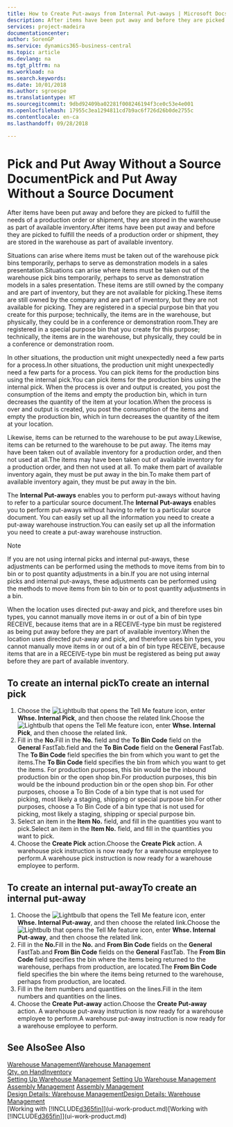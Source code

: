 ```yaml
---
title: How to Create Put-aways from Internal Put-aways | Microsoft Docs
description: After items have been put away and before they are picked to fulfill the needs of a production order or shipment, they are stored in the warehouse as part of available inventory.
services: project-madeira
documentationcenter: 
author: SorenGP
ms.service: dynamics365-business-central
ms.topic: article
ms.devlang: na
ms.tgt_pltfrm: na
ms.workload: na
ms.search.keywords: 
ms.date: 10/01/2018
ms.author: sgroespe
ms.translationtype: HT
ms.sourcegitcommit: 9dbd92409ba02281f008246194f3ce0c53e4e001
ms.openlocfilehash: 17955c3ea1294811cd7b9ac6f726d26b0de2755c
ms.contentlocale: en-ca
ms.lasthandoff: 09/28/2018

---
```

# <a name="pick-and-put-away-without-a-source-document"></a><span data-ttu-id="37f63-103">Pick and Put Away Without a Source Document</span><span class="sxs-lookup"><span data-stu-id="37f63-103">Pick and Put Away Without a Source Document</span></span>
<span data-ttu-id="37f63-104">After items have been put away and before they are picked to fulfill the needs of a production order or shipment, they are stored in the warehouse as part of available inventory.</span><span class="sxs-lookup"><span data-stu-id="37f63-104">After items have been put away and before they are picked to fulfill the needs of a production order or shipment, they are stored in the warehouse as part of available inventory.</span></span>  

<span data-ttu-id="37f63-105">Situations can arise where items must be taken out of the warehouse pick bins temporarily, perhaps to serve as demonstration models in a sales presentation.</span><span class="sxs-lookup"><span data-stu-id="37f63-105">Situations can arise where items must be taken out of the warehouse pick bins temporarily, perhaps to serve as demonstration models in a sales presentation.</span></span> <span data-ttu-id="37f63-106">These items are still owned by the company and are part of inventory, but they are not available for picking.</span><span class="sxs-lookup"><span data-stu-id="37f63-106">These items are still owned by the company and are part of inventory, but they are not available for picking.</span></span> <span data-ttu-id="37f63-107">They are registered in a special purpose bin that you create for this purpose; technically, the items are in the warehouse, but physically, they could be in a conference or demonstration room.</span><span class="sxs-lookup"><span data-stu-id="37f63-107">They are registered in a special purpose bin that you create for this purpose; technically, the items are in the warehouse, but physically, they could be in a conference or demonstration room.</span></span>  

<span data-ttu-id="37f63-108">In other situations, the production unit might unexpectedly need a few parts for a process.</span><span class="sxs-lookup"><span data-stu-id="37f63-108">In other situations, the production unit might unexpectedly need a few parts for a process.</span></span> <span data-ttu-id="37f63-109">You can pick items for the production bins using the internal pick.</span><span class="sxs-lookup"><span data-stu-id="37f63-109">You can pick items for the production bins using the internal pick.</span></span> <span data-ttu-id="37f63-110">When the process is over and output is created, you post the consumption of the items and empty the production bin, which in turn decreases the quantity of the item at your location.</span><span class="sxs-lookup"><span data-stu-id="37f63-110">When the process is over and output is created, you post the consumption of the items and empty the production bin, which in turn decreases the quantity of the item at your location.</span></span>  

<span data-ttu-id="37f63-111">Likewise, items can be returned to the warehouse to be put away.</span><span class="sxs-lookup"><span data-stu-id="37f63-111">Likewise, items can be returned to the warehouse to be put away.</span></span> <span data-ttu-id="37f63-112">The items may have been taken out of available inventory for a production order, and then not used at all.</span><span class="sxs-lookup"><span data-stu-id="37f63-112">The items may have been taken out of available inventory for a production order, and then not used at all.</span></span> <span data-ttu-id="37f63-113">To make them part of available inventory again, they must be put away in the bin.</span><span class="sxs-lookup"><span data-stu-id="37f63-113">To make them part of available inventory again, they must be put away in the bin.</span></span>  

<span data-ttu-id="37f63-114">The **Internal Put-aways** enables you to perform put-aways without having to refer to a particular source document.</span><span class="sxs-lookup"><span data-stu-id="37f63-114">The **Internal Put-aways** enables you to perform put-aways without having to refer to a particular source document.</span></span> <span data-ttu-id="37f63-115">You can easily set up all the information you need to create a put-away warehouse instruction.</span><span class="sxs-lookup"><span data-stu-id="37f63-115">You can easily set up all the information you need to create a put-away warehouse instruction.</span></span>  

> [!NOTE]  
>  <span data-ttu-id="37f63-116">If you are not using internal picks and internal put-aways, these adjustments can be performed using the methods to move items from bin to bin or to post quantity adjustments in a bin.</span><span class="sxs-lookup"><span data-stu-id="37f63-116">If you are not using internal picks and internal put-aways, these adjustments can be performed using the methods to move items from bin to bin or to post quantity adjustments in a bin.</span></span>  
>   
>  <span data-ttu-id="37f63-117">When the location uses directed put-away and pick, and therefore uses bin types, you cannot manually move items in or out of a bin of bin type RECEIVE, because items that are in a RECEIVE-type bin must be registered as being put away before they are part of available inventory.</span><span class="sxs-lookup"><span data-stu-id="37f63-117">When the location uses directed put-away and pick, and therefore uses bin types, you cannot manually move items in or out of a bin of bin type RECEIVE, because items that are in a RECEIVE-type bin must be registered as being put away before they are part of available inventory.</span></span>  

## <a name="to-create-an-internal-pick"></a><span data-ttu-id="37f63-118">To create an internal pick</span><span class="sxs-lookup"><span data-stu-id="37f63-118">To create an internal pick</span></span>  
1.  <span data-ttu-id="37f63-119">Choose the ![Lightbulb that opens the Tell Me feature](media/ui-search/search_small.png "Tell me what you want to do") icon, enter **Whse. Internal Pick**, and then choose the related link.</span><span class="sxs-lookup"><span data-stu-id="37f63-119">Choose the ![Lightbulb that opens the Tell Me feature](media/ui-search/search_small.png "Tell me what you want to do") icon, enter **Whse. Internal Pick**, and then choose the related link.</span></span>  
2.  <span data-ttu-id="37f63-120">Fill in the **No.**</span><span class="sxs-lookup"><span data-stu-id="37f63-120">Fill in the **No.**</span></span> <span data-ttu-id="37f63-121">field and the **To Bin Code** field on the **General** FastTab.</span><span class="sxs-lookup"><span data-stu-id="37f63-121">field and the **To Bin Code** field on the **General** FastTab.</span></span> <span data-ttu-id="37f63-122">The **To Bin Code** field specifies the bin from which you want to get the items.</span><span class="sxs-lookup"><span data-stu-id="37f63-122">The **To Bin Code** field specifies the bin from which you want to get the items.</span></span> <span data-ttu-id="37f63-123">For production purposes, this bin would be the inbound production bin or the open shop bin.</span><span class="sxs-lookup"><span data-stu-id="37f63-123">For production purposes, this bin would be the inbound production bin or the open shop bin.</span></span> <span data-ttu-id="37f63-124">For other purposes, choose a To Bin Code of a bin type that is not used for picking, most likely a staging, shipping or special purpose bin.</span><span class="sxs-lookup"><span data-stu-id="37f63-124">For other purposes, choose a To Bin Code of a bin type that is not used for picking, most likely a staging, shipping or special purpose bin.</span></span>  
3.  <span data-ttu-id="37f63-125">Select an item in the **Item No.** field, and fill in the quantities you want to pick.</span><span class="sxs-lookup"><span data-stu-id="37f63-125">Select an item in the **Item No.** field, and fill in the quantities you want to pick.</span></span>  
4. <span data-ttu-id="37f63-126">Choose the **Create Pick** action.</span><span class="sxs-lookup"><span data-stu-id="37f63-126">Choose the **Create Pick** action.</span></span> <span data-ttu-id="37f63-127">A warehouse pick instruction is now ready for a warehouse employee to perform.</span><span class="sxs-lookup"><span data-stu-id="37f63-127">A warehouse pick instruction is now ready for a warehouse employee to perform.</span></span>  

## <a name="to-create-an-internal-put-away"></a><span data-ttu-id="37f63-128">To create an internal put-away</span><span class="sxs-lookup"><span data-stu-id="37f63-128">To create an internal put-away</span></span>  
1.  <span data-ttu-id="37f63-129">Choose the ![Lightbulb that opens the Tell Me feature](media/ui-search/search_small.png "Tell me what you want to do") icon, enter **Whse. Internal Put-away**, and then choose the related link.</span><span class="sxs-lookup"><span data-stu-id="37f63-129">Choose the ![Lightbulb that opens the Tell Me feature](media/ui-search/search_small.png "Tell me what you want to do") icon, enter **Whse. Internal Put-away**, and then choose the related link.</span></span>  
2.  <span data-ttu-id="37f63-130">Fill in the **No.**</span><span class="sxs-lookup"><span data-stu-id="37f63-130">Fill in the **No.**</span></span> <span data-ttu-id="37f63-131">and **From Bin Code** fields on the **General** FastTab.</span><span class="sxs-lookup"><span data-stu-id="37f63-131">and **From Bin Code** fields on the **General** FastTab.</span></span> <span data-ttu-id="37f63-132">The **From Bin Code** field specifies the bin where the items being returned to the warehouse, perhaps from production, are located.</span><span class="sxs-lookup"><span data-stu-id="37f63-132">The **From Bin Code** field specifies the bin where the items being returned to the warehouse, perhaps from production, are located.</span></span>  
3.  <span data-ttu-id="37f63-133">Fill in the item numbers and quantities on the lines.</span><span class="sxs-lookup"><span data-stu-id="37f63-133">Fill in the item numbers and quantities on the lines.</span></span>  
4.  <span data-ttu-id="37f63-134">Choose the **Create Put-away** action.</span><span class="sxs-lookup"><span data-stu-id="37f63-134">Choose the **Create Put-away** action.</span></span> <span data-ttu-id="37f63-135">A warehouse put-away instruction is now ready for a warehouse employee to perform.</span><span class="sxs-lookup"><span data-stu-id="37f63-135">A warehouse put-away instruction is now ready for a warehouse employee to perform.</span></span>  

## <a name="see-also"></a><span data-ttu-id="37f63-136">See Also</span><span class="sxs-lookup"><span data-stu-id="37f63-136">See Also</span></span>  
[<span data-ttu-id="37f63-137">Warehouse Management</span><span class="sxs-lookup"><span data-stu-id="37f63-137">Warehouse Management</span></span>](warehouse-manage-warehouse.md)  
[<span data-ttu-id="37f63-138">Qty. on Hand</span><span class="sxs-lookup"><span data-stu-id="37f63-138">Inventory</span></span>](inventory-manage-inventory.md)  
<span data-ttu-id="37f63-139">[Setting Up Warehouse Management](warehouse-setup-warehouse.md)   </span><span class="sxs-lookup"><span data-stu-id="37f63-139">[Setting Up Warehouse Management](warehouse-setup-warehouse.md)   </span></span>  
<span data-ttu-id="37f63-140">[Assembly Management](assembly-assemble-items.md)  </span><span class="sxs-lookup"><span data-stu-id="37f63-140">[Assembly Management](assembly-assemble-items.md)  </span></span>  
[<span data-ttu-id="37f63-141">Design Details: Warehouse Management</span><span class="sxs-lookup"><span data-stu-id="37f63-141">Design Details: Warehouse Management</span></span>](design-details-warehouse-management.md)  
<span data-ttu-id="37f63-142">[Working with [!INCLUDE[d365fin](includes/d365fin_md.md)]](ui-work-product.md)</span><span class="sxs-lookup"><span data-stu-id="37f63-142">[Working with [!INCLUDE[d365fin](includes/d365fin_md.md)]](ui-work-product.md)</span></span>

